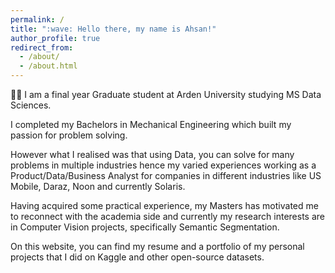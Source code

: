 ```yaml
---
permalink: /
title: ":wave: Hello there, my name is Ahsan!"
author_profile: true
redirect_from: 
  - /about/
  - /about.html
---
```


:man_student: I am a final year Graduate student at Arden University studying MS Data Sciences.

I completed my Bachelors in Mechanical Engineering which built my passion for problem solving.

However what I realised was that using Data, you can solve for many problems in multiple industries
hence my varied experiences working as a Product/Data/Business Analyst for companies in different industries
like US Mobile, Daraz, Noon and currently Solaris.

Having acquired some practical experience, my Masters has motivated me to reconnect with the academia side
and currently my research interests are in Computer Vision projects, specifically Semantic Segmentation.

On this website, you can find my resume and a portfolio of my personal projects that I did on Kaggle and other
open-source datasets.
